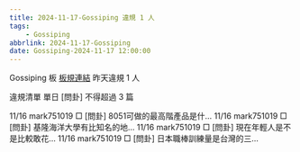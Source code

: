 ```yaml
---
title: 2024-11-17-Gossiping 違規 1 人
tags:
    - Gossiping
abbrlink: 2024-11-17-Gossiping
date: Gossiping-2024-11-17 12:00:00
---
```

Gossiping 板 [板規連結](https://www.ptt.cc/bbs/Gossiping/M.1637425085.A.07D.html)
昨天違規 1 人
<!-- more -->

違規清單
單日 [問卦] 不得超過 3 篇

11/16 mark751019 □ [問卦] 8051可做的最高階產品是什…
11/16 mark751019 □ [問卦] 基隆海洋大學有比知名的地…
11/16 mark751019 □ [問卦] 現在年輕人是不是比較敢花…
11/16 mark751019 □ [問卦] 日本職棒訓練量是台灣的三…